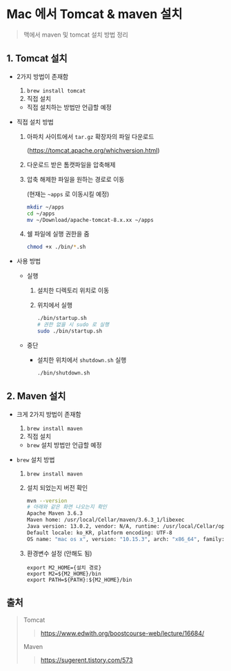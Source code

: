# Mac 에서 Tomcat & maven 설치

> 맥에서 maven 및 tomcat 설치 방법 정리



## 1. Tomcat 설치

- 2가지 방법이 존재함

  1. `brew install tomcat`
  2. 직접 설치

  - 직접 설치하는 방법만 언급할 예정

- 직접 설치 방법

  1. 아파치 사이트에서 `tar.gz` 확장자의 파일 다운로드

     (https://tomcat.apache.org/whichversion.html)

  2. 다운로드 받은 톰캣파일을 압축해제

  3. 압축 해제한 파일을 원하는 경로로 이동

     (현재는 `~apps`  로 이동시킬 예정)

     ```zsh
     mkdir ~/apps
     cd ~/apps
     mv ~/Download/apache-tomcat-8.x.xx ~/apps
     ```

  4. 쉘 파일에 실행 권한을 줌

     ```zsh
     chmod +x ./bin/*.sh
     ```

- 사용 방법

  - 실행

    1. 설치한 디렉토리 위치로 이동

    2. 위치에서 실행

       ```zsh
       ./bin/startup.sh
       # 권한 없을 시 sudo 로 실행
       sudo ./bin/startup.sh
       ```

  - 중단

    - 설치한 위치에서 `shutdown.sh` 실행

      ```zsh
      ./bin/shutdown.sh
      ```

      

## 2. Maven 설치

- 크게 2가지 방법이 존재함

  1. `brew install maven`
  2. 직접 설치

  - `brew` 설치 방법만 언급할 예정

- `brew` 설치 방법

  1. `brew install maven`

  2. 설치 되었는지 버전 확인

     ```zsh
     mvn --version
     # 아래와 같은 화면 나오는지 확인
     Apache Maven 3.6.3
     Maven home: /usr/local/Cellar/maven/3.6.3_1/libexec
     Java version: 13.0.2, vendor: N/A, runtime: /usr/local/Cellar/openjdk/13.0.2+8_2/libexec/openjdk.jdk/Contents/Home
     Default locale: ko_KR, platform encoding: UTF-8
     OS name: "mac os x", version: "10.15.3", arch: "x86_64", family: "mac"
     ```

  3. 환경변수 설정 (안해도 됨)

     ```shell
     export M2_HOME={설치 경로}
     export M2=${M2_HOME}/bin
     export PATH=${PATH}:${M2_HOME}/bin
     ```

     



## 출처

> Tomcat
>
> > https://www.edwith.org/boostcourse-web/lecture/16684/
>
> Maven
>
> > https://sugerent.tistory.com/573